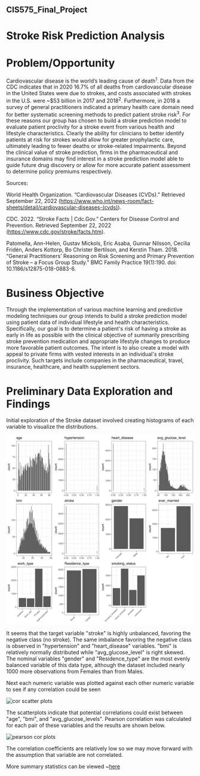 ## CIS575_Final_Project

# Stroke Risk Prediction Analysis

# Problem/Opportunity   

Cardiovascular disease is the world’s leading cause of death<sup>1</sup>. Data from the CDC indicates that in 2020 16.7% of all deaths from cardiovascular disease in the United States were due to strokes, and costs associated with strokes in the U.S. were ~$53 billion in 2017 and 2018<sup>2</sup>. Furthermore, in 2018 a survey of general practitioners indicated a primary health care domain need for better systematic screening methods to predict patient stroke risk<sup>3</sup>. For these reasons our group has chosen to build a stroke prediction model to evaluate patient proclivity for a stroke event from various health and lifestyle characteristics. Clearly the ability for clinicians to better identify patients at risk for strokes would allow for greater prophylactic care, ultimately leading to fewer deaths or stroke-related impairments. Beyond the clinical value of stroke prediction, firms in the pharmaceutical and insurance domains may find interest in a stroke prediction model able to guide future drug discovery or allow for more accurate patient assessment to determine policy premiums respectively.



Sources:

World Health Organization. “Cardiovascular Diseases (CVDs).” Retrieved September 22, 2022 (https://www.who.int/news-room/fact-sheets/detail/cardiovascular-diseases-(cvds)).

CDC. 2022. “Stroke Facts | Cdc.Gov.” Centers for Disease Control and Prevention. Retrieved September 22, 2022 (https://www.cdc.gov/stroke/facts.htm).

Patomella, Ann-Helen, Gustav Mickols, Eric Asaba, Gunnar Nilsson, Cecilia Fridén, Anders Kottorp, Bo Christer Bertilson, and Kerstin Tham. 2018. “General Practitioners’ Reasoning on Risk Screening and Primary Prevention of Stroke – a Focus Group Study.” BMC Family Practice 19(1):190. doi: 10.1186/s12875-018-0883-6.



# Business Objective

Through the implementation of various machine learning and predictive modeling techniques our group intends to build a stroke prediction model using patient data of individual lifestyle and health characteristics. Specifically, our goal is to determine a patient's risk of having a stroke as early in life as possible with the clinical objective of summarily prescribing stroke prevention medication and appropriate lifestyle changes to produce more favorable patient outcomes. The intent is to also create a model with appeal to private firms with vested interests in an individual's stroke proclivity. Such targets include companies in the pharmaceutical, travel, insurance, healthcare, and health supplement sectors.

# Preliminary Data Exploration and Findings

Initial exploration of the Stroke dataset involved creating histograms of each variable to visualize the distributions.

![variable plots](/figures/variable_plots.svg)

It seems that the target variable "stroke" is highly unbalanced, favoring the negative class (no stroke). The same imbalance favoring the negative class is observed in "hypertension" and "heart_disease" variables. "bmi" is relatively normally distributed while "avg_glucose_level" is right skewed. The nominal variables "gender" and "Residence_type" are the most evenly balanced variable of this data type, although the dataset included nearly 1000 more observations from Females than from Males.

Next each numeric variable was plotted against each other numeric variable to see if any correlation could be seen

![cor scatter plots](/figures/scatter_cor_plots.svg)

The scatterplots indicate that potential correlations could exist between "age", "bmi", and "avg_glucose_levels". Pearson correlation was calculated for each pair of these variables and the results are shown below.

![pearson cor plots](/figures/cor_plot.svg)

The correlation coefficients are relatively low so we may move forward with the assumption that variable are not correlated.

More summary statistics can be viewed ~[here](/documents/summary_stats.pdf)